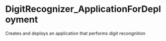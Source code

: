 # DigitRecognizer_ApplicationForDeployment
Creates and deploys an application that performs digit recongnition
